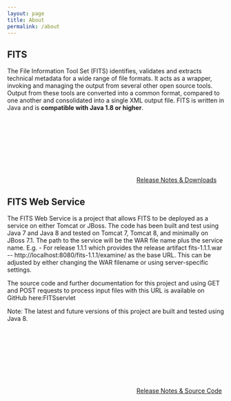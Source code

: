 ```yaml
---
layout: page
title: About
permalink: /about
---
```


<h2>FITS</h2>

The File Information Tool Set (FITS) identifies, validates and extracts technical metadata for a wide range of file formats. It acts as a wrapper, invoking and managing the output from several other open source tools. Output from these tools are converted into a common format, compared to one another and consolidated into a single XML output file. FITS is written in Java and is **compatible with Java 1.8 or higher**.

<p><a class="page-link" href="https://github.com/harvard-lts/fits/releases"><svg class="svg-icon"><use xlink:href="/fits/assets/minima-social-icons.svg#github"></use></svg>Release Notes & Downloads</a></p>

<h2>FITS Web Service</h2>

The FITS Web Service is a project that allows FITS to be deployed as a service on either Tomcat or JBoss. The code has been built and test using Java 7 and Java 8 and tested on Tomcat 7, Tomcat 8, and minimally on JBoss 7.1. The path to the service will be the WAR file name plus the service name. E.g. - For release 1.1.1 which provides the release artifact fits-1.1.1.war -- http://localhost:8080/fits-1.1.1/examine/  as the base URL. This can be adjusted by either changing the WAR filename or using server-specific settings.

The source code and further documentation for this project and using GET and POST requests to process input files with this URL is available on GitHub here:FITSservlet

Note: The latest and future versions of this project are built and tested using Java 8. 

<p><a class="page-link" href="https://github.com/harvard-lts/FITSservlet/releases"><svg class="svg-icon"><use xlink:href="/fits/assets/minima-social-icons.svg#github"></use></svg>Release Notes & Source Code</a></p>